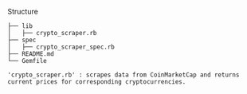 Structure

```
├── lib
│   ├── crypto_scraper.rb
├── spec
│   ├── crypto_scraper_spec.rb
├── README.md
└── Gemfile
```

    'crypto_scraper.rb' : scrapes data from CoinMarketCap and returns current prices for corresponding cryptocurrencies.
